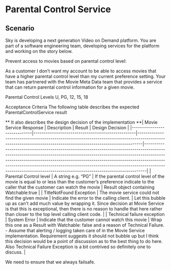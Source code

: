 # Parental Control Service

## Scenario

Sky is developing a next generation Video on Demand platform. You are
part of a software engineering team, developing services for the platform
and working on the story below.

Prevent access to movies based on parental control level:

As a customer I don’t want my account to be able to access movies that
have a higher parental control level than my current preference setting.
Your team has partnered with the Movie Meta Data team that provides a
service that can return parental control information for a given movie.

Parental Control Levels
U, PG, 12, 15, 18


Acceptance Criteria
The following table describes the expected ParentalControlService result

** It also describes the design decision of the implementation **| Movie Service Response      | Description                                      | Result                                                                                                                                                       | Design Decision                                                                                                                                                                                                                                                                                                                                                                                       |
                                                                 |-----------------------------|--------------------------------------------------|--------------------------------------------------------------------------------------------------------------------------------------------------------------|-------------------------------------------------------------------------------------------------------------------------------------------------------------------------------------------------------------------------------------------------------------------------------------------------------------------------------------------------------------------------------------------------------|
                                                                 | Parental Control level      | A string e.g. “PG”                               | If the parental control level of the  movie is equal to or less than the customer’s preference indicate to  the caller that the customer can watch the movie | Result object containing Watchable:true                                                                                                                                                                                                                                                                                                                                                               |
                                                                 | TitleNotFound Exception     | The movie service could not find the given movie | Indicate the error to the calling client.                                                                                                                    | Let this bubble up as can't add much  value by wrapping it.  Since decision at Movie Service is that this is exceptional,  then there is no reason to handle that here rather than  closer to the top level calling client code.                                                                                                                                                                      |
                                                                 | Technical failure exception | System Error                                     | Indicate that the customer cannot watch this movie                                                                                                           | Wrap this one as a Result with Watchable: false  and a reason of Technical Failure. - Assume that alerting / logging taken care of  in the Movie Service implementation. Requirement suggests it should not bubble up  but I think this decision would be a point of  discussion as to the best thing to do here.  Also Technical Failure Exception is a bit contrived  so definitely one to discuss. |

We need to ensure that we always failsafe.
